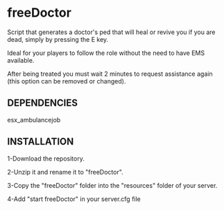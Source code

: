 # freeDoctor
 
Script that generates a doctor's ped that will heal or revive you if you are dead, simply by pressing the E key.

Ideal for your players to follow the role without the need to have EMS available.

After being treated you must wait 2 minutes to request assistance again (this option can be removed or changed).

## DEPENDENCIES

esx_ambulancejob

## INSTALLATION

1-Download the repository.

2-Unzip it and rename it to "freeDoctor".

3-Copy the "freeDoctor" folder into the "resources" folder of your server.

4-Add "start freeDoctor" in your server.cfg file
